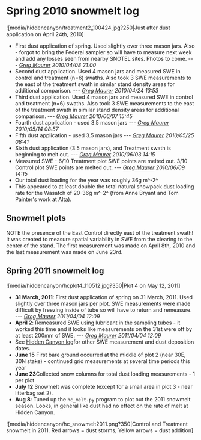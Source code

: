 # Spring 2010 snowmelt log

![media/hiddencanyon/treatment2_100424.jpg?250|Just after dust
application on April 24th, 2010]

* First dust application of spring. Used slightly over three mason jars. Also - forgot to bring the Federal sampler so will have to measure next week and add any losses seen from nearby SNOTEL sites. Photos to come.  --- *[Greg Maurer](primaryproductivity@gmail.com) 2010/04/08 21:00*
* Second dust application. Used 4 mason jars and measured SWE in control and treatment (n=6) swaths. Also took 3 SWE measurements to the east of the treatment swath in similar stand density areas for additional comparison. --- *[Greg Maurer](primaryproductivity@gmail.com) 2010/04/24 13:53*
* Third dust application. Used 4 mason jars and measured SWE in control and treatment (n=6) swaths. Also took 3 SWE measurements to the east of the treatment swath in similar stand density areas for additional comparison.  --- *[Greg Maurer](primaryproductivity@gmail.com) 2010/06/07 15:45*
* Fourth dust application - used 3.5 mason jars --- *[Greg Maurer](primaryproductivity@gmail.com) 2010/05/14 08:57*
* Fifth dust application - used 3.5 mason jars --- *[Greg Maurer](primaryproductivity@gmail.com) 2010/05/25 08:41*
* Sixth dust application (3.5 mason jars), and Treatment swath is beginning to melt out. --- *[Greg Maurer](primaryproductivity@gmail.com) 2010/06/03 14:15*
* Measured SWE - 6/10 Treatment plot SWE points are melted out. 3/10 Control plot SWE points are melted out. --- *[Greg Maurer](primaryproductivity@gmail.com) 2010/06/09 14:15*
* Our total dust loading for the year was roughly 36g m^-2^
* This appeared to at least double the total natural snowpack dust loading rate for the Wasatch of 20-36g m^-2^ (from Anne Bryant and Tom Painter's work at Alta).

Snowmelt plots
--------------

NOTE the presence of the East Control directly east of the treatment
swath! It was created to measure spatial variability in SWE from the
clearing to the center of the stand. The first measurement was made on
April 8th, 2010 and the last measurement was made on June 23rd.

## Spring 2011 snowmelt log

![media/hiddencanyon/hcplot4_110512.jpg?350|Plot 4 on May 12, 2011]

* **31 March, 2011**: First dust application of spring on 31 March, 2011. Used slightly over three mason jars per plot. SWE measurements were made difficult by freezing inside of tube so will have to return and remeasure.  --- *[Greg Maurer](primaryproductivity@gmail.com) 2011/04/04 12:09*
* **April 2**: Remeasured SWE using lubricant in the sampling tubes - it worked this time and it looks like measurements on the 31st were off by at least 200mm of SWE.  --- *[Greg Maurer](primaryproductivity@gmail.com) 2011/04/04 12:09*
* See [Hidden Canyon log](hiddencanyon/hc_hc2011_log.md)for other SWE measurement and dust deposition dates.
* **June 15** First bare ground occurred  at the middle of plot 2 (near 30E, 30N stake) - continued grid measurements at several time periods this year
* **June 23**Collected snow columns for total dust loading measurements - 1 per plot
* **July 12** Snowmelt was complete (except for a small area in plot 3 - near litterbag set 2).
* **Aug 8**: Tuned up the `hc_melt.py` program to plot out the 2011 snowmelt season. Looks, in general like dust had no effect on the rate of melt at Hidden Canyon.

![media/hiddencanyon/hc_snowmelt2011.png?350|Control and Treatment
snowmelt in 2011. Red arrows = dust storms, Yellow arrows = dust
addition]
